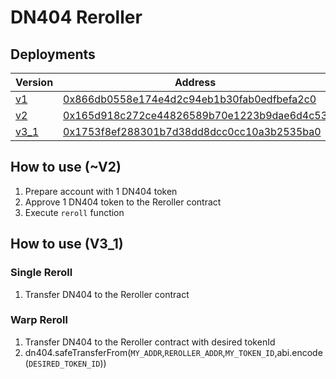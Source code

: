 # DN404 Reroller

## Deployments

| Version  | Address  |
|----------|---------|
|       [v1](./src/Reroller.sol) | [0x866db0558e174e4d2c94eb1b30fab0edfbefa2c0](https://etherscan.io/address/0x866db0558e174e4d2c94eb1b30fab0edfbefa2c0) |
|       [v2](./src/RerollerV2.sol) | [0x165d918c272ce44826589b70e1223b9dae6d4c53](https://etherscan.io/address/0x165d918c272ce44826589b70e1223b9dae6d4c53) |
|       [v3_1](./src/v3/RerollerV3_1.sol) | [0x1753f8ef288301b7d38dd8dcc0cc10a3b2535ba0](https://etherscan.io/address/0x1753f8ef288301b7d38dd8dcc0cc10a3b2535ba0) |

## How to use (~V2)

1. Prepare account with 1 DN404 token
2. Approve 1 DN404 token to the Reroller contract
3. Execute `reroll` function

## How to use (V3_1)

### Single Reroll
1. Transfer DN404 to the Reroller contract

### Warp Reroll
1. Transfer DN404 to the Reroller contract with desired tokenId
2. dn404.safeTransferFrom(`MY_ADDR`,`REROLLER_ADDR`,`MY_TOKEN_ID`,abi.encode(`DESIRED_TOKEN_ID`))
